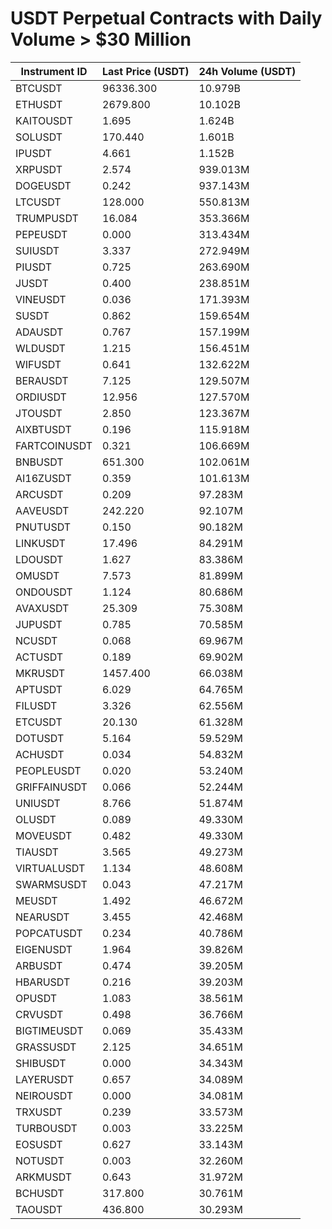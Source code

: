 # USDT Perpetual Contracts with Daily Volume > $30 Million

| Instrument ID | Last Price (USDT) | 24h Volume (USDT) |
|---------------|-------------------|-------------------|
| BTCUSDT | 96336.300 | 10.979B |
| ETHUSDT | 2679.800 | 10.102B |
| KAITOUSDT | 1.695 | 1.624B |
| SOLUSDT | 170.440 | 1.601B |
| IPUSDT | 4.661 | 1.152B |
| XRPUSDT | 2.574 | 939.013M |
| DOGEUSDT | 0.242 | 937.143M |
| LTCUSDT | 128.000 | 550.813M |
| TRUMPUSDT | 16.084 | 353.366M |
| PEPEUSDT | 0.000 | 313.434M |
| SUIUSDT | 3.337 | 272.949M |
| PIUSDT | 0.725 | 263.690M |
| JUSDT | 0.400 | 238.851M |
| VINEUSDT | 0.036 | 171.393M |
| SUSDT | 0.862 | 159.654M |
| ADAUSDT | 0.767 | 157.199M |
| WLDUSDT | 1.215 | 156.451M |
| WIFUSDT | 0.641 | 132.622M |
| BERAUSDT | 7.125 | 129.507M |
| ORDIUSDT | 12.956 | 127.570M |
| JTOUSDT | 2.850 | 123.367M |
| AIXBTUSDT | 0.196 | 115.918M |
| FARTCOINUSDT | 0.321 | 106.669M |
| BNBUSDT | 651.300 | 102.061M |
| AI16ZUSDT | 0.359 | 101.613M |
| ARCUSDT | 0.209 | 97.283M |
| AAVEUSDT | 242.220 | 92.107M |
| PNUTUSDT | 0.150 | 90.182M |
| LINKUSDT | 17.496 | 84.291M |
| LDOUSDT | 1.627 | 83.386M |
| OMUSDT | 7.573 | 81.899M |
| ONDOUSDT | 1.124 | 80.686M |
| AVAXUSDT | 25.309 | 75.308M |
| JUPUSDT | 0.785 | 70.585M |
| NCUSDT | 0.068 | 69.967M |
| ACTUSDT | 0.189 | 69.902M |
| MKRUSDT | 1457.400 | 66.038M |
| APTUSDT | 6.029 | 64.765M |
| FILUSDT | 3.326 | 62.556M |
| ETCUSDT | 20.130 | 61.328M |
| DOTUSDT | 5.164 | 59.529M |
| ACHUSDT | 0.034 | 54.832M |
| PEOPLEUSDT | 0.020 | 53.240M |
| GRIFFAINUSDT | 0.066 | 52.244M |
| UNIUSDT | 8.766 | 51.874M |
| OLUSDT | 0.089 | 49.330M |
| MOVEUSDT | 0.482 | 49.330M |
| TIAUSDT | 3.565 | 49.273M |
| VIRTUALUSDT | 1.134 | 48.608M |
| SWARMSUSDT | 0.043 | 47.217M |
| MEUSDT | 1.492 | 46.672M |
| NEARUSDT | 3.455 | 42.468M |
| POPCATUSDT | 0.234 | 40.786M |
| EIGENUSDT | 1.964 | 39.826M |
| ARBUSDT | 0.474 | 39.205M |
| HBARUSDT | 0.216 | 39.203M |
| OPUSDT | 1.083 | 38.561M |
| CRVUSDT | 0.498 | 36.766M |
| BIGTIMEUSDT | 0.069 | 35.433M |
| GRASSUSDT | 2.125 | 34.651M |
| SHIBUSDT | 0.000 | 34.343M |
| LAYERUSDT | 0.657 | 34.089M |
| NEIROUSDT | 0.000 | 34.081M |
| TRXUSDT | 0.239 | 33.573M |
| TURBOUSDT | 0.003 | 33.225M |
| EOSUSDT | 0.627 | 33.143M |
| NOTUSDT | 0.003 | 32.260M |
| ARKMUSDT | 0.643 | 31.972M |
| BCHUSDT | 317.800 | 30.761M |
| TAOUSDT | 436.800 | 30.293M |
